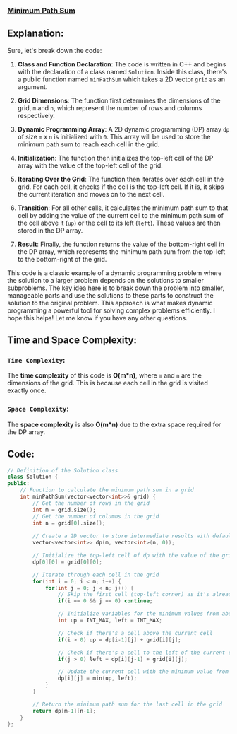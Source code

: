 ### [Minimum Path Sum](https://leetcode.com/problems/minimum-path-sum/description/)

## Explanation:
Sure, let's break down the code:

1. **Class and Function Declaration**: The code is written in C++ and begins with the declaration of a class named `Solution`. Inside this class, there's a public function named `minPathSum` which takes a 2D vector `grid` as an argument.

2. **Grid Dimensions**: The function first determines the dimensions of the grid, `m` and `n`, which represent the number of rows and columns respectively.

3. **Dynamic Programming Array**: A 2D dynamic programming (DP) array `dp` of size `m` x `n` is initialized with `0`. This array will be used to store the minimum path sum to reach each cell in the grid.

4. **Initialization**: The function then initializes the top-left cell of the DP array with the value of the top-left cell of the grid.

5. **Iterating Over the Grid**: The function then iterates over each cell in the grid. For each cell, it checks if the cell is the top-left cell. If it is, it skips the current iteration and moves on to the next cell.

6. **Transition**: For all other cells, it calculates the minimum path sum to that cell by adding the value of the current cell to the minimum path sum of the cell above it (`up`) or the cell to its left (`left`). These values are then stored in the DP array.

7. **Result**: Finally, the function returns the value of the bottom-right cell in the DP array, which represents the minimum path sum from the top-left to the bottom-right of the grid.

This code is a classic example of a dynamic programming problem where the solution to a larger problem depends on the solutions to smaller subproblems. The key idea here is to break down the problem into smaller, manageable parts and use the solutions to these parts to construct the solution to the original problem. This approach is what makes dynamic programming a powerful tool for solving complex problems efficiently. I hope this helps! Let me know if you have any other questions.

## Time and Space Complexity:
### `Time Complexity`:
The **time complexity** of this code is **O(m*n)**, where `m` and `n` are the dimensions of the grid. This is because each cell in the grid is visited exactly once.

### `Space Complexity`:
The **space complexity** is also **O(m*n)** due to the extra space required for the DP array.

## Code:
```cpp
// Definition of the Solution class
class Solution {
public:
    // Function to calculate the minimum path sum in a grid
    int minPathSum(vector<vector<int>>& grid) {
        // Get the number of rows in the grid
        int m = grid.size();
        // Get the number of columns in the grid
        int n = grid[0].size();
        
        // Create a 2D vector to store intermediate results with default value 0
        vector<vector<int>> dp(m, vector<int>(n, 0));

        // Initialize the top-left cell of dp with the value of the grid's top-left cell
        dp[0][0] = grid[0][0];

        // Iterate through each cell in the grid
        for(int i = 0; i < m; i++) {
            for(int j = 0; j < n; j++) {
                // Skip the first cell (top-left corner) as it's already initialized
                if(i == 0 && j == 0) continue;

                // Initialize variables for the minimum values from above and left
                int up = INT_MAX, left = INT_MAX;

                // Check if there's a cell above the current cell
                if(i > 0) up = dp[i-1][j] + grid[i][j];

                // Check if there's a cell to the left of the current cell
                if(j > 0) left = dp[i][j-1] + grid[i][j];

                // Update the current cell with the minimum value from above or left
                dp[i][j] = min(up, left);
            }
        }

        // Return the minimum path sum for the last cell in the grid
        return dp[m-1][n-1];
    }
};

```

